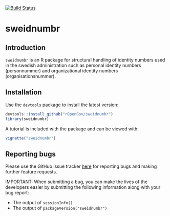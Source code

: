 [![Build Status](https://travis-ci.org/rOpenGov/sweidnumbr.svg)](https://travis-ci.org/rOpenGov/sweidnumbr)

sweidnumbr
==========

## Introduction

`sweidnumbr` is an R package for structural handling of identity numbers used in the swedish administration such as personal identity numbers (personnummer) and organizational identity numbers (organisationsnummer).

## Installation

Use the `devtools` package to install the latest version:
```r
devtools::install_github("rOpenGov/sweidnumbr")
library(sweidnumbr)
```

A tutorial is included with the package and can be viewed with:
```r
vignette("sweidnumbr")
```

## Reporting bugs

Please use the GitHub issue tracker [here](https://github.com/rOpenGov/sweidnumbr/issues) for reporting bugs and making further feature requests.

IMPORTANT: When submitting a bug, you can make the lives of the developers easier by submitting the following information along with your bug report:
- The output of `sessionInfo()`
- The output of `packageVersion("sweidnumbr")`

